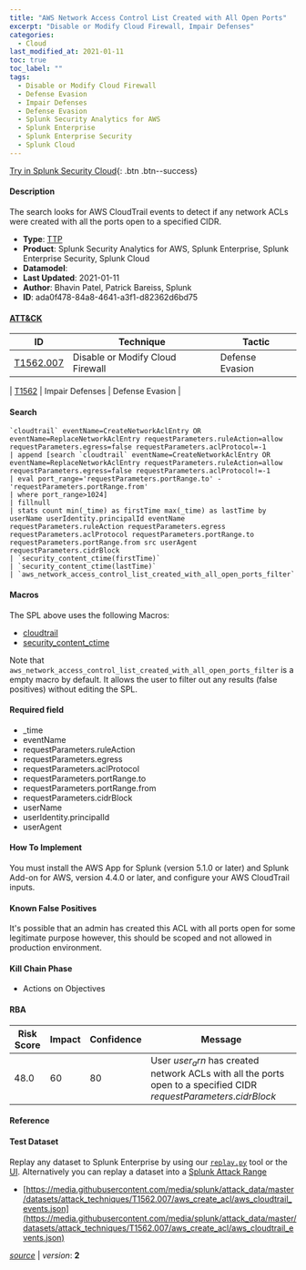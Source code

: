 ```yaml
---
title: "AWS Network Access Control List Created with All Open Ports"
excerpt: "Disable or Modify Cloud Firewall, Impair Defenses"
categories:
  - Cloud
last_modified_at: 2021-01-11
toc: true
toc_label: ""
tags:
  - Disable or Modify Cloud Firewall
  - Defense Evasion
  - Impair Defenses
  - Defense Evasion
  - Splunk Security Analytics for AWS
  - Splunk Enterprise
  - Splunk Enterprise Security
  - Splunk Cloud
---
```




[Try in Splunk Security Cloud](https://www.splunk.com/en_us/cyber-security.html){: .btn .btn--success}

#### Description

The search looks for AWS CloudTrail events to detect if any network ACLs were created with all the ports open to a specified CIDR.

- **Type**: [TTP](https://github.com/splunk/security_content/wiki/Detection-Analytic-Types)
- **Product**: Splunk Security Analytics for AWS, Splunk Enterprise, Splunk Enterprise Security, Splunk Cloud
- **Datamodel**: 
- **Last Updated**: 2021-01-11
- **Author**: Bhavin Patel, Patrick Bareiss, Splunk
- **ID**: ada0f478-84a8-4641-a3f1-d82362d6bd75


#### [ATT&CK](https://attack.mitre.org/)

| ID             | Technique        |  Tactic             |
| -------------- | ---------------- |-------------------- |
| [T1562.007](https://attack.mitre.org/techniques/T1562/007/) | Disable or Modify Cloud Firewall | Defense Evasion |

| [T1562](https://attack.mitre.org/techniques/T1562/) | Impair Defenses | Defense Evasion |

#### Search

```
`cloudtrail` eventName=CreateNetworkAclEntry OR eventName=ReplaceNetworkAclEntry requestParameters.ruleAction=allow requestParameters.egress=false requestParameters.aclProtocol=-1 
| append [search `cloudtrail` eventName=CreateNetworkAclEntry OR eventName=ReplaceNetworkAclEntry requestParameters.ruleAction=allow requestParameters.egress=false requestParameters.aclProtocol!=-1 
| eval port_range='requestParameters.portRange.to' - 'requestParameters.portRange.from' 
| where port_range>1024] 
| fillnull 
| stats count min(_time) as firstTime max(_time) as lastTime by userName userIdentity.principalId eventName requestParameters.ruleAction requestParameters.egress requestParameters.aclProtocol requestParameters.portRange.to requestParameters.portRange.from src userAgent requestParameters.cidrBlock 
| `security_content_ctime(firstTime)`
| `security_content_ctime(lastTime)` 
| `aws_network_access_control_list_created_with_all_open_ports_filter`
```

#### Macros
The SPL above uses the following Macros:
* [cloudtrail](https://github.com/splunk/security_content/blob/develop/macros/cloudtrail.yml)
* [security_content_ctime](https://github.com/splunk/security_content/blob/develop/macros/security_content_ctime.yml)

Note that `aws_network_access_control_list_created_with_all_open_ports_filter` is a empty macro by default. It allows the user to filter out any results (false positives) without editing the SPL.

#### Required field
* _time
* eventName
* requestParameters.ruleAction
* requestParameters.egress
* requestParameters.aclProtocol
* requestParameters.portRange.to
* requestParameters.portRange.from
* requestParameters.cidrBlock
* userName
* userIdentity.principalId
* userAgent


#### How To Implement
You must install the AWS App for Splunk (version 5.1.0 or later) and Splunk Add-on for AWS, version 4.4.0 or later, and configure your AWS CloudTrail inputs.

#### Known False Positives
It&#39;s possible that an admin has created this ACL with all ports open for some legitimate purpose however, this should be scoped and not allowed in production environment.

#### Kill Chain Phase
* Actions on Objectives



#### RBA

| Risk Score  | Impact      | Confidence   | Message      |
| ----------- | ----------- |--------------|--------------|
| 48.0 | 60 | 80 | User $user_arn$ has created network ACLs with all the ports open to a specified CIDR $requestParameters.cidrBlock$ |




#### Reference


#### Test Dataset
Replay any dataset to Splunk Enterprise by using our [`replay.py`](https://github.com/splunk/attack_data#using-replaypy) tool or the [UI](https://github.com/splunk/attack_data#using-ui).
Alternatively you can replay a dataset into a [Splunk Attack Range](https://github.com/splunk/attack_range#replay-dumps-into-attack-range-splunk-server)

* [https://media.githubusercontent.com/media/splunk/attack_data/master/datasets/attack_techniques/T1562.007/aws_create_acl/aws_cloudtrail_events.json](https://media.githubusercontent.com/media/splunk/attack_data/master/datasets/attack_techniques/T1562.007/aws_create_acl/aws_cloudtrail_events.json)



[*source*](https://github.com/splunk/security_content/tree/develop/detections/cloud/aws_network_access_control_list_created_with_all_open_ports.yml) \| *version*: **2**